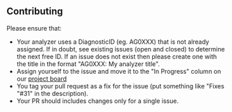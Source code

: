 ## Contributing

Please ensure that:

- Your analyzer uses a DiagnosticID (eg. AG0XXX) that is not already assigned. If in doubt, see existing issues (open and closed) to determine the next free ID. If an issue does not exist then please create one with the title in the format "AG0XXX: My analyzer title".
- Assign yourself to the issue and move it to the "In Progress" column on our [project board](https://github.com/agoda-com/AgodaAnalyzers/projects/1)
- You tag your pull request as a fix for the issue (put something like "Fixes "#31" in the description). 
- Your PR should includes changes only for a single issue.
